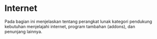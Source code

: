 # Internet

Pada bagian ini menjelaskan tentang perangkat lunak kategori pendukung kebutuhan menjelajahi internet, program tambahan (addons), dan penunjang lainnya.
